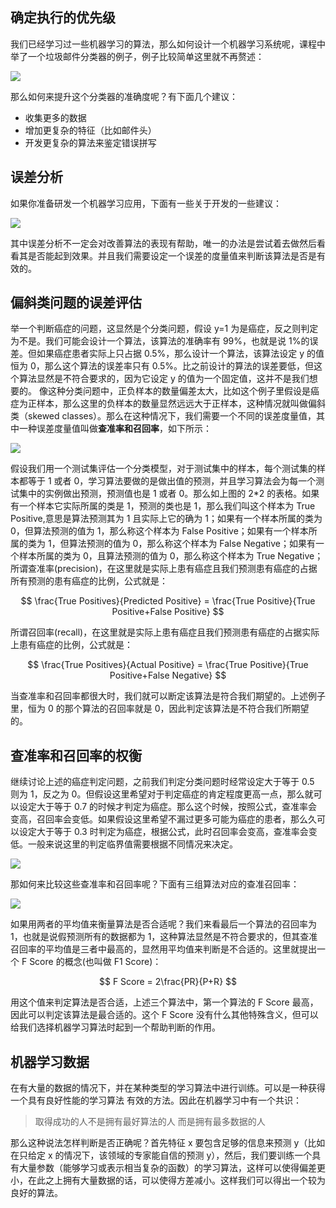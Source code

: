## 确定执行的优先级

我们已经学习过一些机器学习的算法，那么如何设计一个机器学习系统呢，课程中举了一个垃圾邮件分类器的例子，例子比较简单这里就不再赘述：

![][1]

那么如何来提升这个分类器的准确度呢？有下面几个建议：

- 收集更多的数据
- 增加更复杂的特征（比如邮件头）
- 开发更复杂的算法来鉴定错误拼写

## 误差分析

如果你准备研发一个机器学习应用，下面有一些关于开发的一些建议：

![][2]

其中误差分析不一定会对改善算法的表现有帮助，唯一的办法是尝试着去做然后看看其是否能起到效果。并且我们需要设定一个误差的度量值来判断该算法是否是有效的。

## 偏斜类问题的误差评估

举一个判断癌症的问题，这显然是个分类问题，假设 y=1 为是癌症，反之则判定为不是。我们可能会设计一个算法，该算法的准确率有 99%，也就是说 1%的误差。但如果癌症患者实际上只占据 0.5%，那么设计一个算法，该算法设定 y 的值恒为 0，那么这个算法的误差率只有 0.5%。比之前设计的算法的误差要低，但这个算法显然是不符合要求的，因为它设定 y 的值为一个固定值，这并不是我们想要的。
像这种分类问题中，正负样本的数量偏差太大，比如这个例子里假设是癌症为正样本，那么这里的负样本的数量显然远远大于正样本，这种情况就叫做偏斜类（skewed classes）。那么在这种情况下，我们需要一个不同的误差度量值，其中一种误差度量值叫做**查准率和召回率**，如下所示：

![][3]

假设我们用一个测试集评估一个分类模型，对于测试集中的样本，每个测试集的样本都等于 1 或者 0，学习算法要做的是做出值的预测，并且学习算法会为每一个测试集中的实例做出预测，预测值也是 1 或者 0。那么如上图的 2\*2 的表格。如果有一个样本它实际所属的类是 1，预测的类也是 1，那么我们叫这个样本为 True Positive,意思是算法预测其为 1 且实际上它的确为 1；如果有一个样本所属的类为 0，但算法预测的值为 1，那么称这个样本为 False Positive；如果有一个样本所属的类为 1，但算法预测的值为 0，那么称这个样本为 False Negative；如果有一个样本所属的类为 0，且算法预测的值为 0，那么称这个样本为 True Negative；
所谓查准率(precision)，在这里就是实际上患有癌症且我们预测患有癌症的占据所有预测的患有癌症的比例，公式就是：

$$
\frac{True Positives}{Predicted Positive} = \frac{True Positive}{True Positive+False Positive}
$$

所谓召回率(recall)，在这里就是实际上患有癌症且我们预测患有癌症的占据实际上患有癌症的比例，公式就是：

$$
\frac{True Positives}{Actual Positive} = \frac{True Positive}{True Positive+False Negative}
$$

当查准率和召回率都很大时，我们就可以断定该算法是符合我们期望的。上述例子里，恒为 0 的那个算法的召回率就是 0，因此判定该算法是不符合我们所期望的。

## 查准率和召回率的权衡

继续讨论上述的癌症判定问题，之前我们判定分类问题时经常设定大于等于 0.5 则为 1，反之为 0。但假设这里希望对于判定癌症的肯定程度更高一点，那么就可以设定大于等于 0.7 的时候才判定为癌症。那么这个时候，按照公式，查准率会变高，召回率会变低。如果假设这里希望不漏过更多可能为癌症的患者，那么久可以设定大于等于 0.3 时判定为癌症，根据公式，此时召回率会变高，查准率会变低。一般来说这里的判定临界值需要根据不同情况来决定。

![][4]

那如何来比较这些查准率和召回率呢？下面有三组算法对应的查准召回率：

![][5]

如果用两者的平均值来衡量算法是否合适呢？我们来看最后一个算法的召回率为 1，也就是说假预测所有的数据都为 1，这种算法显然是不符合要求的，但其查准召回率的平均值是三者中最高的，显然用平均值来判断是不合适的。这里就提出一个 F Score 的概念(也叫做 F1 Score)：

$$
F Score = 2\frac{PR}{P+R}
$$

用这个值来判定算法是否合适，上述三个算法中，第一个算法的 F Score 最高，因此可以判定该算法是最合适的。这个 F Score 没有什么其他特殊含义，但可以给我们选择机器学习算法时起到一个帮助判断的作用。

## 机器学习数据

在有大量的数据的情况下，并在某种类型的学习算法中进行训练。可以是一种获得一个具有良好性能的学习算法 有效的方法。因此在机器学习中有一个共识：

> 取得成功的人不是拥有最好算法的人 而是拥有最多数据的人

那么这种说法怎样判断是否正确呢？首先特征 x 要包含足够的信息来预测 y（比如在只给定 x 的情况下，该领域的专家能自信的预测 y），然后，我们要训练一个具有大量参数（能够学习或表示相当复杂的函数）的学习算法，这样可以使得偏差更小，在此之上拥有大量数据的话，可以使得方差减小。这样我们可以得出一个较为良好的算法。

[1]: https://leafw-blog-pic.oss-cn-hangzhou.aliyuncs.com/%E5%BE%AE%E4%BF%A1%E6%88%AA%E5%9B%BE_20180927213717.png
[2]: https://leafw-blog-pic.oss-cn-hangzhou.aliyuncs.com/%E5%BE%AE%E4%BF%A1%E6%88%AA%E5%9B%BE_20180927214234.png
[3]: https://leafw-blog-pic.oss-cn-hangzhou.aliyuncs.com/%E5%BE%AE%E4%BF%A1%E6%88%AA%E5%9B%BE_20180927215237.png
[4]: https://leafw-blog-pic.oss-cn-hangzhou.aliyuncs.com/%E5%BE%AE%E4%BF%A1%E6%88%AA%E5%9B%BE_20180927221111.png
[5]: https://leafw-blog-pic.oss-cn-hangzhou.aliyuncs.com/%E5%BE%AE%E4%BF%A1%E6%88%AA%E5%9B%BE_20180927221118.png
